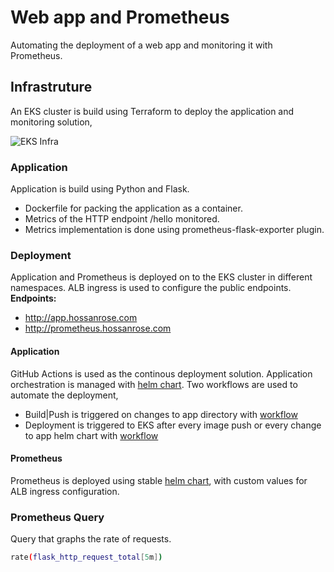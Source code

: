 # Web app and Prometheus 

Automating the deployment of a web app and monitoring it with Prometheus. 

## Infrastruture

An EKS cluster is build using Terraform to deploy the application and monitoring solution,

![EKS Infra](https://blog.hossanrose.com/eks_infra.jpg)

### Application

Application is build using Python and Flask.
- Dockerfile for packing the application as a container.
- Metrics of the HTTP endpoint /hello monitored.
- Metrics implementation is done using prometheus-flask-exporter plugin.

### Deployment

Application and Prometheus is deployed on to the EKS cluster in different namespaces. ALB ingress is used to configure the public endpoints.
**Endpoints:**
- http://app.hossanrose.com
- http://prometheus.hossanrose.com

#### Application

GitHub Actions is used as the continous deployment solution. Application orchestration is managed with [helm chart](helm/pyapp). 
Two workflows are used to automate the deployment,
- Build|Push is triggered on changes to app directory with [workflow](.github/workflows/build_push.yml)
- Deployment is triggered to EKS after every image push or every change to app helm chart with [workflow](.github/workflows/deploy.yml)

#### Prometheus

Prometheus is deployed using stable [helm chart](https://github.com/helm/charts/tree/master/stable/prometheus),
with custom values for ALB ingress configuration.

### Prometheus Query

Query that graphs the rate of requests.
```bash
rate(flask_http_request_total[5m])
```
